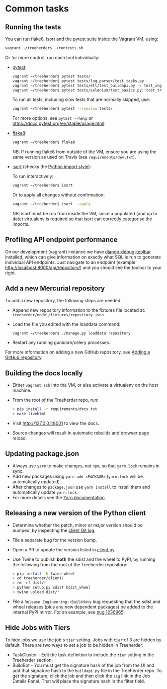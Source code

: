 Common tasks
============

Running the tests
-----------------

You can run flake8, isort and the pytest suite inside the Vagrant VM, using:

```bash
vagrant ~/treeherder$ ./runtests.sh
```

Or for more control, run each tool individually:

* [pytest](https://docs.pytest.org/en/stable/):

  ```bash
  vagrant ~/treeherder$ pytest tests/
  vagrant ~/treeherder$ pytest tests/log_parser/test_tasks.py
  vagrant ~/treeherder$ pytest tests/etl/test_buildapi.py -k test_ingest_builds4h_jobs
  vagrant ~/treeherder$ pytest tests/selenium/test_basics.py::test_treeherder_main
  ```

  To run all tests, including slow tests that are normally skipped, use:

  ```bash
  vagrant ~/treeherder$ pytest --runslow tests/
  ```

  For more options, see `pytest --help` or <https://docs.pytest.org/en/stable/usage.html>

* [flake8](https://flake8.readthedocs.io/):

  ```bash
  vagrant ~/treeherder$ flake8
  ```

  NB: If running flake8 from outside of the VM, ensure you are using the same version as used on Travis (see ``requirements/dev.txt``).

* [isort](https://github.com/timothycrosley/isort) (checks the [Python import style](code_style.html#python-imports)):

  To run interactively:

  ```bash
  vagrant ~/treeherder$ isort
  ```

  Or to apply all changes without confirmation:

  ```bash
  vagrant ~/treeherder$ isort --apply
  ```

  NB: isort must be run from inside the VM, since a populated (and up to date) virtualenv is required so that isort can correctly categorise the imports.


Profiling API endpoint performance
----------------------------------

On our development (vagrant) instance we have [django-debug-toolbar](
http://django-debug-toolbar.readthedocs.io/) installed, which can give
information on exactly what SQL is run to generate individual API
endpoints. Just navigate to an endpoint
(example: <http://localhost:8000/api/repository/>) and
you should see the toolbar to your right.


Add a new Mercurial repository
------------------------------

To add a new repository, the following steps are needed:

* Append new repository information to the fixtures file located at:
  `treeherder/model/fixtures/repository.json`
* Load the file you edited with the loaddata command:

  ```bash
  vagrant ~/treeherder$ ./manage.py loaddata repository
  ```

* Restart any running gunicorn/celery processes.

For more information on adding a new GitHub repository, see
[Adding a GitHub repository](submitting_data.html#adding-a-github-repository).


Building the docs locally
-------------------------

* Either ``vagrant ssh`` into the VM, or else activate a virtualenv on the host machine.
* From the root of the Treeherder repo, run:

  ```bash
  > pip install -r requirements/docs.txt
  > make livehtml
  ```

* Visit <http://127.0.0.1:8001> to view the docs.
* Source changes will result in automatic rebuilds and browser page reload.


Updating package.json
---------------------

* Always use ``yarn`` to make changes, not ``npm``, so that ``yarn.lock`` remains in sync.
* Add new packages using ``yarn add <PACKAGE>`` (``yarn.lock`` will be automatically updated).
* After changes to ``package.json`` use ``yarn install`` to install them and automatically update ``yarn.lock``.
* For more details see the [Yarn documentation].

[Yarn documentation]: https://yarnpkg.com/en/docs/usage


Releasing a new version of the Python client
--------------------------------------------

* Determine whether the patch, minor or major version should be bumped, by
  inspecting the [client Git log].
* File a separate bug for the version bump.
* Open a PR to update the version listed in [client.py].
* Use Twine to publish **both** the sdist and the wheel to PyPI, by running
  the following from the root of the Treeherder repository:

  ```bash
  > pip install -U twine wheel
  > cd treeherder/client/
  > rm -rf dist/*
  > python setup.py sdist bdist_wheel
  > twine upload dist/*
  ```

* File a ``Release Engineering::Buildduty`` bug requesting that the sdist
  and wheel releases (plus any new dependent packages) be added to the
  internal PyPI mirror. For an example, see [bug 1236965].

Hide Jobs with Tiers
--------------------

To hide jobs we use the job's ``tier`` setting.  Jobs with ``tier`` of 3 are
hidden by default.  There are two ways to set a job to be hidden in Treeherder:

* TaskCluster - Edit the task definition to include the ``tier`` setting in
  the Treeherder section.
* BuildBot - You must get the signature hash of the job from the UI and add that
  signature hash to the ``buildapi.py`` file in the Treeherder repo.  To get
  the signature, click the job and then click the ``sig`` link in the Job
  Details Panel.  That will place the signature hash in the filter field.


[client Git log]: https://github.com/mozilla/treeherder/commits/master/treeherder/client
[client.py]: https://github.com/mozilla/treeherder/blob/master/treeherder/client/thclient/client.py
[bug 1236965]: https://bugzilla.mozilla.org/show_bug.cgi?id=1236965
